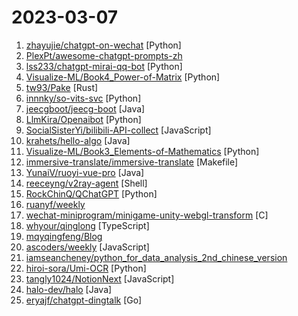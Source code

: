 # 2023-03-07

1. [zhayujie/chatgpt-on-wechat](https://github.com/zhayujie/chatgpt-on-wechat "使用ChatGPT搭建微信聊天机器人，基于ChatGPT3.5 API和itchat实现。Wechat robot based on ChatGPT, which using OpenAI api and itchat library.") [Python]
2. [PlexPt/awesome-chatgpt-prompts-zh](https://github.com/PlexPt/awesome-chatgpt-prompts-zh "ChatGPT 中文调教指南。各种场景使用指南。学习怎么让它听你的话。") 
3. [lss233/chatgpt-mirai-qq-bot](https://github.com/lss233/chatgpt-mirai-qq-bot "🚀 一键部署！真正的 ChatGPT QQ 聊天机器人！支持ChatGPT API、 ChatGPT Plus、新版 Bing，多账号负载均衡，人设调教，敏感词检测，虚拟女仆、对话上下文，图片渲染，代理加速 (内有视频教程）") [Python]
4. [Visualize-ML/Book4_Power-of-Matrix](https://github.com/Visualize-ML/Book4_Power-of-Matrix "Book_4_《矩阵力量》 | 鸢尾花书：从加减乘除到机器学习；本册有，584幅图，81个代码文件，其中18个Streamlit App；状态：清华社五审五校中；Github稿件基本稳定，欢迎提意见，会及时修改") [Python]
5. [tw93/Pake](https://github.com/tw93/Pake "🤱🏻 Turn any webpage into a desktop app with Rust. 🤱🏻 很简单的用 Rust 打包网页生成很小的桌面 App") [Rust]
6. [innnky/so-vits-svc](https://github.com/innnky/so-vits-svc "基于vits与softvc的歌声音色转换模型") [Python]
7. [jeecgboot/jeecg-boot](https://github.com/jeecgboot/jeecg-boot "⭐️「企业级低代码平台」前后端分离架构SpringBoot 2.x，SpringCloud，Ant Design&Vue，Mybatis，Shiro，JWT。强大的代码生成器让前后端代码一键生成，无需写任何代码! 引领新的开发模式OnlineCoding->代码生成->手工MERGE，帮助Java项目解决70%重复工作，让开发更关注业务，既能快速提高效率，帮助公司节省成本，同时又不失灵活性。") [Java]
8. [LlmKira/Openaibot](https://github.com/LlmKira/Openaibot "Gpt-3.5-turbo ChatGPT Bot/Voice Assistant | 📱 Cross-Platform | 🦾 Async | 🗣 Good Contextual Support | 🌻 sh & docker Deployment| 🔌 API Server Provided| 🎤 Azure/Vits for Voice Chatting |🌎 Real-time Information Searching| 📷 Multi-modal/Image Understanding | 💐 Self-maintained LLM Framework") [Python]
9. [SocialSisterYi/bilibili-API-collect](https://github.com/SocialSisterYi/bilibili-API-collect "哔哩哔哩-API收集整理【不断更新中....】") [JavaScript]
10. [krahets/hello-algo](https://github.com/krahets/hello-algo "《Hello 算法》一本动画图解、能运行、可提问的数据结构与算法入门书，支持 Java, C++, Python, Go, JS, TS, C#, Swift, Zig 等语言。") [Java]
11. [Visualize-ML/Book3_Elements-of-Mathematics](https://github.com/Visualize-ML/Book3_Elements-of-Mathematics "Book_3_《数学要素》 | 鸢尾花书：从加减乘除到机器学习；本册有，583幅图，136个代码文件，其中24个Streamlit App；状态：清华社五审五校中；Github稿件基本稳定，欢迎提意见，会及时修改") [Python]
12. [immersive-translate/immersive-translate](https://github.com/immersive-translate/immersive-translate "Immersive Dual Web Page Translation Extension - 沉浸式双语网页翻译扩展") [Makefile]
13. [YunaiV/ruoyi-vue-pro](https://github.com/YunaiV/ruoyi-vue-pro "🔥 官方推荐 🔥 RuoYi-Vue 全新 Pro 版本，优化重构所有功能。基于 Spring Boot + MyBatis Plus + Vue & Element 实现的后台管理系统 + 微信小程序，支持 RBAC 动态权限、数据权限、SaaS 多租户、Flowable 工作流、三方登录、支付、短信、商城等功能。你的 ⭐️ Star ⭐️，是作者生发的动力！") [Java]
14. [reeceyng/v2ray-agent](https://github.com/reeceyng/v2ray-agent "【纯净版】原八合一共存脚本，去除广告等推广信息，支持xtls-rprx-vision") [Shell]
15. [RockChinQ/QChatGPT](https://github.com/RockChinQ/QChatGPT "高稳定性、低耦合、支持插件、适配多种模型的 ChatGPT QQ 机器人") [Python]
16. [ruanyf/weekly](https://github.com/ruanyf/weekly "科技爱好者周刊，每周五发布") 
17. [wechat-miniprogram/minigame-unity-webgl-transform](https://github.com/wechat-miniprogram/minigame-unity-webgl-transform "") [C]
18. [whyour/qinglong](https://github.com/whyour/qinglong "支持python3、javaScript、shell、typescript 的定时任务管理软件（Timed task management software with python3, javaScript, shell, typescript support）") [TypeScript]
19. [mqyqingfeng/Blog](https://github.com/mqyqingfeng/Blog "冴羽写博客的地方，预计写四个系列：JavaScript深入系列、JavaScript专题系列、ES6系列、React系列。") 
20. [ascoders/weekly](https://github.com/ascoders/weekly "前端精读周刊。帮你理解最前沿、实用的技术。") [JavaScript]
21. [iamseancheney/python_for_data_analysis_2nd_chinese_version](https://github.com/iamseancheney/python_for_data_analysis_2nd_chinese_version "《利用Python进行数据分析·第2版》") 
22. [hiroi-sora/Umi-OCR](https://github.com/hiroi-sora/Umi-OCR "OCR图片转文字识别软件，完全离线。截屏/批量导入图片，支持多国语言、合并段落、竖排文字。可排除水印区域，提取干净的文本。基于 PaddleOCR 。") [Python]
23. [tangly1024/NotionNext](https://github.com/tangly1024/NotionNext "一个使用 NextJS + Notion API 实现的，部署在 Vercel 上的静态博客系统。为Notion和所有创作者设计。") [JavaScript]
24. [halo-dev/halo](https://github.com/halo-dev/halo "强大易用的开源建站工具。") [Java]
25. [eryajf/chatgpt-dingtalk](https://github.com/eryajf/chatgpt-dingtalk "ChatGPT机器人在钉钉群聊中交互") [Go]
